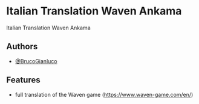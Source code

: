 
# Italian Translation Waven Ankama

Italian Translation Waven Ankama


## Authors

- [@BrucoGianluco](https://www.github.com/BrucoGianluco)


## Features

- full translation of the Waven game (https://www.waven-game.com/en/)


